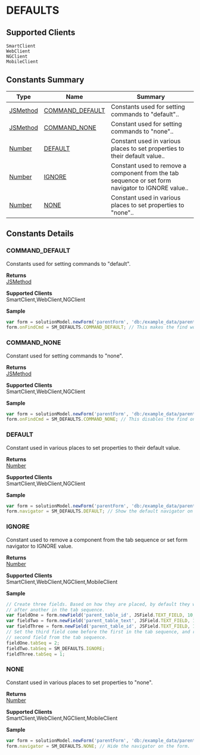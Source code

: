 #  DEFAULTS

## **Supported Clients**

    SmartClient
    WebClient
    NGClient
    MobileClient

## Constants Summary

| Type                                                  | Name                                          | Summary                                                          |
| ----------------------------------------------------- | --------------------------------------------- | ---------------------------------------------------------------- |
| [JSMethod](./JSMethod.md) | [COMMAND_DEFAULT](DEFAULTS.md#COMMAND_DEFAULT)                   | Constants used for setting commands to "default"..                                    |
| [JSMethod](./JSMethod.md) | [COMMAND_NONE](DEFAULTS.md#COMMAND_NONE)                   | Constant used for setting commands to "none"..                                    |
| [Number](../JSLib/Number.md) | [DEFAULT](DEFAULTS.md#DEFAULT)                   | Constant used in various places to set properties to their default value..                                    |
| [Number](../JSLib/Number.md) | [IGNORE](DEFAULTS.md#IGNORE)                   | Constant used to remove a component from the tab sequence or set form navigator to IGNORE value..                                    |
| [Number](../JSLib/Number.md) | [NONE](DEFAULTS.md#NONE)                   | Constant used in various places to set properties to "none"..                                    |

## Constants Details

### COMMAND_DEFAULT

Constants used for setting commands to "default".

**Returns**\
[JSMethod](./JSMethod.md) 

**Supported Clients**\
SmartClient,WebClient,NGClient

**Sample**

```javascript
var form = solutionModel.newForm('parentForm', 'db:/example_data/parent_table', null, false, 1200, 800);
form.onFindCmd = SM_DEFAULTS.COMMAND_DEFAULT; // This makes the find work like it does by default.
```
### COMMAND_NONE

Constant used for setting commands to "none".

**Returns**\
[JSMethod](./JSMethod.md) 

**Supported Clients**\
SmartClient,WebClient,NGClient

**Sample**

```javascript
var form = solutionModel.newForm('parentForm', 'db:/example_data/parent_table', null, false, 1200, 800);
form.onFindCmd = SM_DEFAULTS.COMMAND_NONE; // This disables the find on the form.
```
### DEFAULT

Constant used in various places to set properties to their default value.

**Returns**\
[Number](../JSLib/Number.md) 

**Supported Clients**\
SmartClient,WebClient,NGClient

**Sample**

```javascript
var form = solutionModel.newForm('parentForm', 'db:/example_data/parent_table', null, false, 1200, 800);
form.navigator = SM_DEFAULTS.DEFAULT; // Show the default navigator on the form.
```
### IGNORE

Constant used to remove a component from the tab sequence or set form navigator to IGNORE value.

**Returns**\
[Number](../JSLib/Number.md) 

**Supported Clients**\
SmartClient,WebClient,NGClient,MobileClient

**Sample**

```javascript
// Create three fields. Based on how they are placed, by default they will come one
// after another in the tab sequence.
var fieldOne = form.newField('parent_table_id', JSField.TEXT_FIELD, 10, 10, 100, 20);
var fieldTwo = form.newField('parent_table_text', JSField.TEXT_FIELD, 10, 40, 100, 20);
var fieldThree = form.newField('parent_table_id', JSField.TEXT_FIELD, 10, 70, 100, 20);
// Set the third field come before the first in the tab sequence, and remove the 
// second field from the tab sequence.
fieldOne.tabSeq = 2;
fieldTwo.tabSeq = SM_DEFAULTS.IGNORE;
fieldThree.tabSeq = 1;
```
### NONE

Constant used in various places to set properties to "none".

**Returns**\
[Number](../JSLib/Number.md) 

**Supported Clients**\
SmartClient,WebClient,NGClient,MobileClient

**Sample**

```javascript
var form = solutionModel.newForm('parentForm', 'db:/example_data/parent_table', null, false, 1200, 800);
form.navigator = SM_DEFAULTS.NONE; // Hide the navigator on the form.
```

